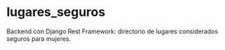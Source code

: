 # lugares_seguros
Backend con Django Rest Framework: directorio de lugares considerados seguros para mujeres. 
